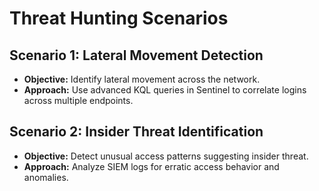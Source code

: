 # Threat Hunting Scenarios

## Scenario 1: Lateral Movement Detection
- **Objective:** Identify lateral movement across the network.
- **Approach:** Use advanced KQL queries in Sentinel to correlate logins across multiple endpoints.

## Scenario 2: Insider Threat Identification
- **Objective:** Detect unusual access patterns suggesting insider threat.
- **Approach:** Analyze SIEM logs for erratic access behavior and anomalies.
